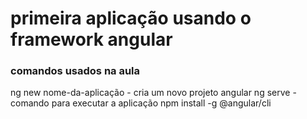 # primeira aplicação usando o framework angular

### comandos usados na aula
ng new nome-da-aplicação - cria um novo projeto angular
ng serve - comando para executar a aplicação
npm install -g @angular/cli